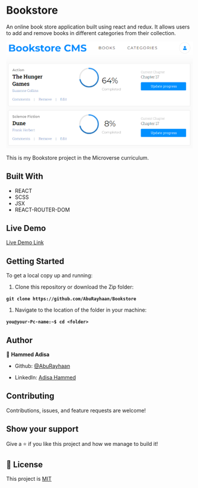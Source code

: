 # Bookstore
An online book store application built using react and redux. It allows users to add and remove books in different categories from their collection.

![screenshot](images/screenshot.png)

This is my Bookstore project in the Microverse curriculum.

## Built With

- REACT
- SCSS
- JSX
- REACT-ROUTER-DOM

## Live Demo

[Live Demo Link](https://bookstore-library-app.netlify.app/)

## Getting Started

To get a local copy up and running:

1. Clone this repository or download the Zip folder:

**``git clone https://github.com/AbuRayhaan/Bookstore``**

1. Navigate to the location of the folder in your machine:

**``you@your-Pc-name:~$ cd <folder>``**

## Author

👤 **Hammed Adisa**

- Github: [@AbuRayhaan](https://github.com/AbuRayhaan)

- LinkedIn: [Adisa Hammed](https://www.linkedin.com/in/hammed-adisa-mct-ccsp-ctp-b4378372/)

## Contributing

Contributions, issues, and feature requests are welcome!

## Show your support

Give a ⭐ if you like this project and how we manage to build it!

## 📝 License

This project is [MIT](https://github.com/AbuRayhaan/Bookstore/blob/development/LICENSE)

